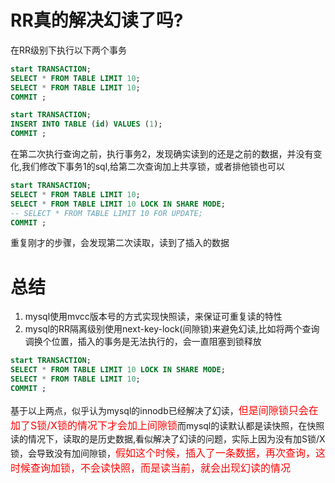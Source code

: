 # RR真的解决幻读了吗?
在RR级别下执行以下两个事务
```sql
start TRANSACTION;
SELECT * FROM TABLE LIMIT 10;
SELECT * FROM TABLE LIMIT 10;
COMMIT ;
```
```sql
start TRANSACTION;
INSERT INTO TABLE (id) VALUES (1);
COMMIT ;
```
在第二次执行查询之前，执行事务2，发现确实读到的还是之前的数据，并没有变化,我们修改下事务1的sql,给第二次查询加上共享锁，或者排他锁也可以
```sql
start TRANSACTION;
SELECT * FROM TABLE LIMIT 10;
SELECT * FROM TABLE LIMIT 10 LOCK IN SHARE MODE;
-- SELECT * FROM TABLE LIMIT 10 FOR UPDATE;
COMMIT ;
```
重复刚才的步骤，会发现第二次读取，读到了插入的数据
# 总结
1. mysql使用mvcc版本号的方式实现快照读，来保证可重复读的特性
2. mysql的RR隔离级别使用next-key-lock(间隙锁)来避免幻读,比如将两个查询调换个位置，插入的事务是无法执行的，会一直阻塞到锁释放
```sql
start TRANSACTION;
SELECT * FROM TABLE LIMIT 10 LOCK IN SHARE MODE;
SELECT * FROM TABLE LIMIT 10;
COMMIT ;
```
基于以上两点，似乎认为mysql的innodb已经解决了幻读，<font color = #FF000 size=3 >但是间隙锁只会在加了S锁/X锁的情况下才会加上间隙锁</font>而mysql的读默认都是读快照，在快照读的情况下，读取的是历史数据,看似解决了幻读的问题，实际上因为没有加S锁/X锁，会导致没有加间隙锁，<font color = #FF000 size=3 >假如这个时候，插入了一条数据，再次查询，这时候查询加锁，不会读快照，而是读当前，就会出现幻读的情况
</font>